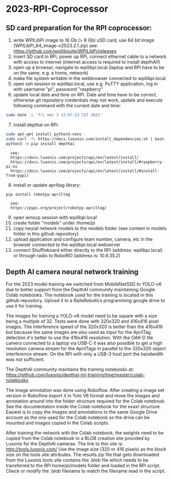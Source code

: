 # 2023-RPI-Coprocessor

## SD card preparation for the RPI coprocessor:

1) write WPILibPi image to 16 Gb (> 8 Gb) uSD card, use 64 bit image (WPILibPi_64_image-v2023.2.1.zip)
      see: https://github.com/wpilibsuite/WPILibPi/releases
2) insert SD card in RPi, power up RPi, connect ethernet cable to a network with access to internet (internet access is required to install depthAI!)
3) open up a browser, navigate to wpilibpi.local (laptop and RPi have to be on the same, e.g. a home, network)
4) make file system writable in the webbrowser connected to wpilibpi.local
5) open ssh session to wpilibpi.local, use e.g. PuTTY application, log in with username "pi", password "raspberry"
6) update local date and time on RPi. Date and time have to be correct, otherwise git repository credentials may not work, update and execute following command with the current date and time:
```sh
sudo date -s 'fri mar 3 12:07:23 CST 2023'
```
7) install depthai on RPi:
```sh
sudo apt-get install python3-venv
sudo curl -fL https://docs.luxonis.com/install_dependencies.sh | bash
python3 -m pip install depthai
```
      see:
      https://docs.luxonis.com/projects/api/en/latest/install/
      https://docs.luxonis.com/projects/api/en/latest/install/#raspberry-pi-os
      https://docs.luxonis.com/projects/api/en/latest/install/#install-from-pypi)
8) install or update apriltag library:
```sh
pip install robotpy-apriltag
```
      see:
      https://pypi.org/project/robotpy-apriltag/
9) open winscp session with wpilibpi.local
10) create folder "models" under /home/pi
11) copy neural network models to the models folder (see content in models folder in this github repository)
14) upload application and configure team number, camera, etc in the browser connected to the wpilibpi.local webserver
15) connect Shuffleboard either directly to the RPi (address: wpilibpi.local) or through radio to RoboRIO (address is: 10.9.35.2)

## Depth AI camera neural network training
For the 2023 model training we switched from MobileNetSSD to YOLO-v6 due to better support from the DepthAI community maintaining Google Colab notebooks. The notebook used for the training is located in this github repository. Upload it to a RaileRobotics programming google drive to use it for training.

The images for training a YOLO-v6 model need to be square with a size being a multiple of 32. Tests were done with 320x320 and 416x416 pixel images. The interference speed of the 320x320 is better than the 416x416 but because the same images are also used as input for the AprilTag detection it's better to use the 416x416 resolution. With the OAK-D lite camera connected to a laptop via USB-C it was also possible to get a high resolution camera stream for the AprilTags in parallel to the 320x320 object interference stream. On the RPi with only a USB-3 host port the bandwidth was not sufficient.

The DepthAI community maintains the training notebooks at:
https://github.com/luxonis/depthai-ml-training/tree/master/colab-notebooks

The image annotation was done using Roboflow. After creating a image set version in Roboflow export it in Yolo V6 format and move the images and annotation around into the folder structure required for the Colab notebook. See the documentation inside the Colab notebook for the exaxt structure. Easiest is to copy the images and annotations to the same Google Drive account as the one used for the Colab notebook so the drive can be mounted and images copied in the Colab scripts.

After training the network with the Colab notebook, the weights need to be copied from the Colab notebook to a BLOB creation site provided by Luxonis for the DepthAI cameras. The link to this site is: http://tools.luxonis.com/
Use the image size (320 or 416 pixels) as the block size on the tools site attributes.
The results.zip file that gets downloaded from the Luxonis tools site contains the .blob file which needs to be transferred to the RPi home/pi/models folder and loaded in the RPi script. Check or modify the .blob filename to match the filename read in the script.

